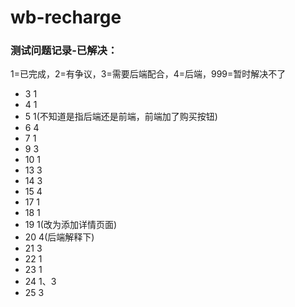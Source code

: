 # wb-recharge

### 测试问题记录-已解决：
1=已完成，2=有争议，3=需要后端配合，4=后端，999=暂时解决不了
- 3 	1
- 4		1
- 5		1(不知道是指后端还是前端，前端加了购买按钮)
- 6		4
- 7		1
- 9		3
- 10	1
- 13	3
- 14	3
- 15	4
- 17	1
- 18	1
- 19	1(改为添加详情页面)
- 20	4(后端解释下)
- 21	3
- 22	1
- 23	1
- 24	1、3
- 25	3
